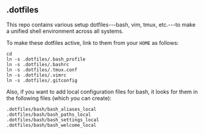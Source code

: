 ## .dotfiles 
This repo contains various setup dotfiles---bash, vim, tmux, etc.---to make a unified shell environment across all systems.

To make these dotfiles active, link to them from your `HOME` as follows:
```
cd
ln -s .dotfiles/.bash_profile
ln -s .dotfiles/.bashrc
ln -s .dotfiles/.tmux.conf
ln -s .dotfiles/.vimrc
ln -s .dotfiles/.gitconfig
```

Also, if you want to add local configuration files for bash, it looks for them in the following files (which you can create):
```
.dotfiles/bash/bash_aliases_local
.dotfiles/bash/bash_paths_local
.dotfiles/bash/bash_settings_local
.dotfiles/bash/bash_welcome_local
```

